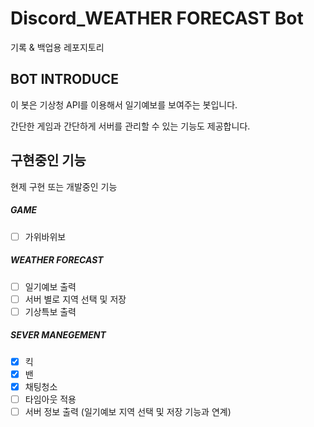 # Discord_WEATHER FORECAST Bot

기록 & 백업용 레포지토리

## BOT INTRODUCE

이 봇은 기상청 API를 이용해서 일기예보를 보여주는 봇입니다.

간단한 게임과 간단하게 서버를 관리할 수 있는 기능도 제공합니다.

## 구현중인 기능

현제 구현 또는 개발중인 기능

##### GAME

* [ ] 가위바위보

##### WEATHER FORECAST

* [ ] 일기예보 출력
* [ ] 서버 별로 지역 선택 및 저장
* [ ] 기상특보 출력

##### SEVER MANEGEMENT

* [X] 킥
* [X] 밴
* [X] 채팅청소
* [ ] 타임아웃 적용
* [ ] 서버 정보 출력 (일기예보 지역 선택 및 저장 기능과 연계)
